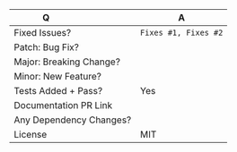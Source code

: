 | Q                        | A
| ------------------------ | ---
| Fixed Issues?            | `Fixes #1, Fixes #2` <!-- remove the (`) quotes and write "Fixes" before the number to link the issues -->
| Patch: Bug Fix?          |
| Major: Breaking Change?  |
| Minor: New Feature?      |
| Tests Added + Pass?      | Yes
| Documentation PR Link    | 
| Any Dependency Changes?  |
| License                  | MIT

<!-- Describe your changes below in as much detail as possible -->